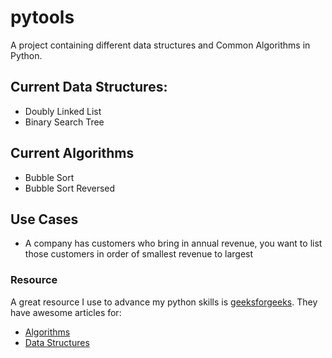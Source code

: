 # pytools

A project containing different data structures and Common Algorithms in Python.

## Current Data Structures:

- Doubly Linked List
- Binary Search Tree

## Current Algorithms

- Bubble Sort
- Bubble Sort Reversed

## Use Cases

- A company has customers who bring in annual revenue, you want to list those customers in order of smallest revenue to largest

### Resource

A great resource I use to advance my python skills is [geeksforgeeks](https://geeksforgeeks.com/).
They have awesome articles for:

- [Algorithms](https://www.geeksforgeeks.org/fundamentals-of-algorithms/)
- [Data Structures](https://www.geeksforgeeks.org/data-structures/)
